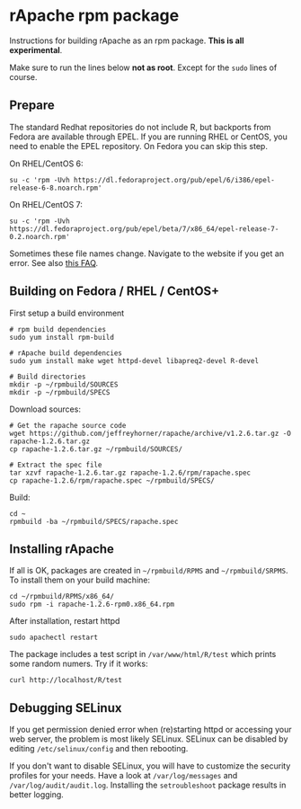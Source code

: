 # rApache rpm package

Instructions for building rApache as an rpm package. **This is all experimental**. 

Make sure to run the lines below **not as root**. Except for the `sudo` lines of course.

## Prepare

The standard Redhat repositories do not include R, but backports from Fedora are available through EPEL. If you are running RHEL or CentOS, you need to enable the EPEL repository. On Fedora you can skip this step.

On RHEL/CentOS 6:

    su -c 'rpm -Uvh https://dl.fedoraproject.org/pub/epel/6/i386/epel-release-6-8.noarch.rpm'
    
On RHEL/CentOS 7:

    su -c 'rpm -Uvh https://dl.fedoraproject.org/pub/epel/beta/7/x86_64/epel-release-7-0.2.noarch.rpm'

Sometimes these file names change. Navigate to the website if you get an error. See also [this FAQ](https://fedoraproject.org/wiki/EPEL/FAQ#How_can_I_install_the_packages_from_the_EPEL_software_repository.3F).


## Building on Fedora / RHEL / CentOS+

First setup a build environment

    # rpm build dependencies
    sudo yum install rpm-build

    # rApache build dependencies
    sudo yum install make wget httpd-devel libapreq2-devel R-devel

    # Build directories
    mkdir -p ~/rpmbuild/SOURCES
    mkdir -p ~/rpmbuild/SPECS

Download sources:

    # Get the rapache source code
    wget https://github.com/jeffreyhorner/rapache/archive/v1.2.6.tar.gz -O rapache-1.2.6.tar.gz
    cp rapache-1.2.6.tar.gz ~/rpmbuild/SOURCES/

    # Extract the spec file
    tar xzvf rapache-1.2.6.tar.gz rapache-1.2.6/rpm/rapache.spec
    cp rapache-1.2.6/rpm/rapache.spec ~/rpmbuild/SPECS/

Build:
    
    cd ~
    rpmbuild -ba ~/rpmbuild/SPECS/rapache.spec

## Installing rApache

If all is OK, packages are created in `~/rpmbuild/RPMS` and `~/rpmbuild/SRPMS`. To install them on your build machine:
  
    cd ~/rpmbuild/RPMS/x86_64/
    sudo rpm -i rapache-1.2.6-rpm0.x86_64.rpm

After installation, restart httpd

    sudo apachectl restart
    
The package includes a test script in `/var/www/html/R/test` which prints some random numers. Try if it works:

    curl http://localhost/R/test

## Debugging SELinux

If you get permission denied error when (re)starting httpd or accessing your web server, the problem is most likely SELinux. SELinux can be disabled by editing `/etc/selinux/config` and then rebooting. 

If you don't want to disable SELinux, you will have to customize the security profiles for your needs. Have a look at `/var/log/messages` and `/var/log/audit/audit.log`. Installing the `setroubleshoot` package results in better logging.
